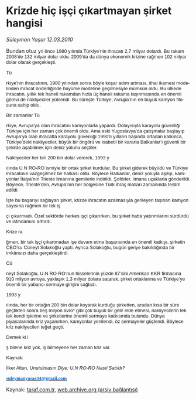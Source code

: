# Krizde hiç işçi çıkartmayan şirket hangisi

*Süleyman Yaşar 12.03.2010*

<div class="yazi"><span lang="ES">
<p>Bundan otuz y<font face="Arial" size="2"><font face="Arial" size="2">ıl </font></font><font face="Arial" size="2"><font face="Arial" size="2">ö</font></font><font face="Arial" size="2"><font face="Arial" size="2">nce 1980 yılında T</font></font><font face="Arial" size="2"><font face="Arial" size="2">ü</font></font><font face="Arial" size="2"><font face="Arial" size="2">rkiye</font></font><font face="Arial" size="2"><font face="Arial" size="2">’</font></font><font face="Arial" size="2"><font face="Arial" size="2">nin ihracatı 2,7 milyar dolardı. Bu rakam 2008</font></font><font face="Arial" size="2"><font face="Arial" size="2">’</font></font><font face="Arial" size="2"><font face="Arial" size="2">de 132 milyar dolar oldu. 2009</font></font><font face="Arial" size="2"><font face="Arial" size="2">’</font></font><font face="Arial" size="2"><font face="Arial" size="2">da da d</font></font><font face="Arial" size="2"><font face="Arial" size="2">ü</font></font><font face="Arial" size="2"><font face="Arial" size="2">nya ekonomik krizine rağmen 102 milyar dolar olarak ger</font></font><font face="Arial" size="2"><font face="Arial" size="2">ç</font></font><font face="Arial" size="2"><font face="Arial" size="2">ekleşti.</font></font></p><font face="Arial" size="2"><font face="Arial" size="2">
<p>Tü</p></font></font><font face="Arial" size="2"><font face="Arial" size="2">rkiye</font></font><font face="Arial" size="2"><font face="Arial" size="2">’</font></font><font face="Arial" size="2"><font face="Arial" size="2">nin ihracatının, 1980 yılından sonra b</font></font><font face="Arial" size="2"><font face="Arial" size="2">ö</font></font><font face="Arial" size="2"><font face="Arial" size="2">yle koşar adım artması, ithal ikamesi modelinden ihracat </font></font><font face="Arial" size="2"><font face="Arial" size="2">ö</font></font><font face="Arial" size="2"><font face="Arial" size="2">nderliğinde b</font></font><font face="Arial" size="2"><font face="Arial" size="2">ü</font></font><font face="Arial" size="2"><font face="Arial" size="2">y</font></font><font face="Arial" size="2"><font face="Arial" size="2">ü</font></font><font face="Arial" size="2"><font face="Arial" size="2">me modeline ge</font></font><font face="Arial" size="2"><font face="Arial" size="2">ç</font></font><font face="Arial" size="2"><font face="Arial" size="2">ilmesiyle m</font></font><font face="Arial" size="2"><font face="Arial" size="2">ü</font></font><font face="Arial" size="2"><font face="Arial" size="2">mk</font></font><font face="Arial" size="2"><font face="Arial" size="2">ü</font></font><font face="Arial" size="2"><font face="Arial" size="2">n oldu. Bu </font></font><font face="Arial" size="2"><font face="Arial" size="2">ü</font></font><font face="Arial" size="2"><font face="Arial" size="2">lkede ihracatın, yıllık tek haneli rakamdan hızla </font></font><font face="Arial" size="2"><font face="Arial" size="2">üç</font></font><font face="Arial" size="2"><font face="Arial" size="2"> haneli rakama taşınmasında en </font></font><font face="Arial" size="2"><font face="Arial" size="2">ö</font></font><font face="Arial" size="2"><font face="Arial" size="2">nemli g</font></font><font face="Arial" size="2"><font face="Arial" size="2">ö</font></font><font face="Arial" size="2"><font face="Arial" size="2">revi de nakliyeciler y</font></font><font face="Arial" size="2"><font face="Arial" size="2">ü</font></font><font face="Arial" size="2"><font face="Arial" size="2">klendi. Bu s</font></font><font face="Arial" size="2"><font face="Arial" size="2">ü</font></font><font face="Arial" size="2"><font face="Arial" size="2">re</font></font><font face="Arial" size="2"><font face="Arial" size="2">ç</font></font><font face="Arial" size="2"><font face="Arial" size="2">te T</font></font><font face="Arial" size="2"><font face="Arial" size="2">ü</font></font><font face="Arial" size="2"><font face="Arial" size="2">rkiye, Avrupa</font></font><font face="Arial" size="2"><font face="Arial" size="2">’</font></font><font face="Arial" size="2"><font face="Arial" size="2">nın en b</font></font><font face="Arial" size="2"><font face="Arial" size="2">ü</font></font><font face="Arial" size="2"><font face="Arial" size="2">y</font></font><font face="Arial" size="2"><font face="Arial" size="2">ü</font></font><font face="Arial" size="2"><font face="Arial" size="2">k kamyon filosuna sahip oldu.</font></font><font face="Arial" size="2"><font face="Arial" size="2">
<p>Bir zamanlar Tü</p></font></font><font face="Arial" size="2"><font face="Arial" size="2">rkiye, Avrupa</font></font><font face="Arial" size="2"><font face="Arial" size="2">’</font></font><font face="Arial" size="2"><font face="Arial" size="2">ya olan ihracatını kamyonlarla yapardı. Dolayısıyla karayolu g</font></font><font face="Arial" size="2"><font face="Arial" size="2">ü</font></font><font face="Arial" size="2"><font face="Arial" size="2">venliği T</font></font><font face="Arial" size="2"><font face="Arial" size="2">ü</font></font><font face="Arial" size="2"><font face="Arial" size="2">rkiye i</font></font><font face="Arial" size="2"><font face="Arial" size="2">ç</font></font><font face="Arial" size="2"><font face="Arial" size="2">in her zaman </font></font><font face="Arial" size="2"><font face="Arial" size="2">ç</font></font><font face="Arial" size="2"><font face="Arial" size="2">ok </font></font><font face="Arial" size="2"><font face="Arial" size="2">ö</font></font><font face="Arial" size="2"><font face="Arial" size="2">nemli oldu. Ama eski Yugoslavya</font></font><font face="Arial" size="2"><font face="Arial" size="2">’</font></font><font face="Arial" size="2"><font face="Arial" size="2">da </font></font><font face="Arial" size="2"><font face="Arial" size="2">ç</font></font><font face="Arial" size="2"><font face="Arial" size="2">atışmalar başlayıp Avrupa</font></font><font face="Arial" size="2"><font face="Arial" size="2">’</font></font><font face="Arial" size="2"><font face="Arial" size="2">ya olan ihracatta karayolu g</font></font><font face="Arial" size="2"><font face="Arial" size="2">ü</font></font><font face="Arial" size="2"><font face="Arial" size="2">venliği 1990</font></font><font face="Arial" size="2"><font face="Arial" size="2">’</font></font><font face="Arial" size="2"><font face="Arial" size="2">lı yılların başında ortadan kalkınca, T</font></font><font face="Arial" size="2"><font face="Arial" size="2">ü</font></font><font face="Arial" size="2"><font face="Arial" size="2">rkiye</font></font><font face="Arial" size="2"><font face="Arial" size="2">’</font></font><font face="Arial" size="2"><font face="Arial" size="2">deki nakliyeciler, b</font></font><font face="Arial" size="2"><font face="Arial" size="2">ü</font></font><font face="Arial" size="2"><font face="Arial" size="2">y</font></font><font face="Arial" size="2"><font face="Arial" size="2">ü</font></font><font face="Arial" size="2"><font face="Arial" size="2">k bir </font></font><font face="Arial" size="2"><font face="Arial" size="2">ö</font></font><font face="Arial" size="2"><font face="Arial" size="2">ng</font></font><font face="Arial" size="2"><font face="Arial" size="2">ö</font></font><font face="Arial" size="2"><font face="Arial" size="2">r</font></font><font face="Arial" size="2"><font face="Arial" size="2">ü</font></font><font face="Arial" size="2"><font face="Arial" size="2"> ve isabetli bir kararla Balkanlar</font></font><font face="Arial" size="2"><font face="Arial" size="2">’</font></font><font face="Arial" size="2"><font face="Arial" size="2">ı g</font></font><font face="Arial" size="2"><font face="Arial" size="2">ü</font></font><font face="Arial" size="2"><font face="Arial" size="2">venli bir şekilde aşabilmek i</font></font><font face="Arial" size="2"><font face="Arial" size="2">ç</font></font><font face="Arial" size="2"><font face="Arial" size="2">in deniz yolunu se</font></font><font face="Arial" size="2"><font face="Arial" size="2">ç</font></font><font face="Arial" size="2"><font face="Arial" size="2">tiler.</font></font><font face="Arial" size="2"><font face="Arial" size="2">
<p>Nakliyeciler her biri 200 bin dolar vererek, 1993 y</p></font></font><font face="Arial" size="2"><font face="Arial" size="2">ılında U.N RO-RO ismiyle bir ortak şirket kurdular. Bu şirket giderek b</font></font><font face="Arial" size="2"><font face="Arial" size="2">ü</font></font><font face="Arial" size="2"><font face="Arial" size="2">y</font></font><font face="Arial" size="2"><font face="Arial" size="2">ü</font></font><font face="Arial" size="2"><font face="Arial" size="2">d</font></font><font face="Arial" size="2"><font face="Arial" size="2">ü</font></font><font face="Arial" size="2"><font face="Arial" size="2"> ve T</font></font><font face="Arial" size="2"><font face="Arial" size="2">ü</font></font><font face="Arial" size="2"><font face="Arial" size="2">rkiye ihracatının vazge</font></font><font face="Arial" size="2"><font face="Arial" size="2">ç</font></font><font face="Arial" size="2"><font face="Arial" size="2">ilmez bir halkası oldu. B</font></font><font face="Arial" size="2"><font face="Arial" size="2">ö</font></font><font face="Arial" size="2"><font face="Arial" size="2">ylece Balkanlar, deniz yoluyla aşılıp, kamyonlar İtalya</font></font><font face="Arial" size="2"><font face="Arial" size="2">’</font></font><font face="Arial" size="2"><font face="Arial" size="2">nın Trieste limanına gemilerle indirildi. Şof</font></font><font face="Arial" size="2"><font face="Arial" size="2">ö</font></font><font face="Arial" size="2"><font face="Arial" size="2">rler, limana u</font></font><font face="Arial" size="2"><font face="Arial" size="2">ç</font></font><font face="Arial" size="2"><font face="Arial" size="2">aklarla g</font></font><font face="Arial" size="2"><font face="Arial" size="2">ö</font></font><font face="Arial" size="2"><font face="Arial" size="2">nderildi. B</font></font><font face="Arial" size="2"><font face="Arial" size="2">ö</font></font><font face="Arial" size="2"><font face="Arial" size="2">ylece, Trieste</font></font><font face="Arial" size="2"><font face="Arial" size="2">’</font></font><font face="Arial" size="2"><font face="Arial" size="2">den, Avrupa</font></font><font face="Arial" size="2"><font face="Arial" size="2">’</font></font><font face="Arial" size="2"><font face="Arial" size="2">nın her b</font></font><font face="Arial" size="2"><font face="Arial" size="2">ö</font></font><font face="Arial" size="2"><font face="Arial" size="2">lgesine T</font></font><font face="Arial" size="2"><font face="Arial" size="2">ü</font></font><font face="Arial" size="2"><font face="Arial" size="2">rk ihra</font></font><font face="Arial" size="2"><font face="Arial" size="2">ç</font></font><font face="Arial" size="2"><font face="Arial" size="2"> malları zamanında teslim edildi.
<p>İşte bu başarıyı sağlayan şirket, krizde ihracatın azalmasıyla gerileyen taşınan kamyon sayısına rağmen bir tek iş</p></font></font><font face="Arial" size="2"><font face="Arial" size="2">ç</font></font><font face="Arial" size="2"><font face="Arial" size="2">i </font></font><font face="Arial" size="2"><font face="Arial" size="2">ç</font></font><font face="Arial" size="2"><font face="Arial" size="2">ıkarmadı. </font></font><font face="Arial" size="2"><font face="Arial" size="2">Ö</font></font><font face="Arial" size="2"><font face="Arial" size="2">zel sekt</font></font><font face="Arial" size="2"><font face="Arial" size="2">ö</font></font><font face="Arial" size="2"><font face="Arial" size="2">rde herkes iş</font></font><font face="Arial" size="2"><font face="Arial" size="2">ç</font></font><font face="Arial" size="2"><font face="Arial" size="2">i </font></font><font face="Arial" size="2"><font face="Arial" size="2">ç</font></font><font face="Arial" size="2"><font face="Arial" size="2">ıkarırken, bu şirket hatta yatırımlarını s</font></font><font face="Arial" size="2"><font face="Arial" size="2">ü</font></font><font face="Arial" size="2"><font face="Arial" size="2">rd</font></font><font face="Arial" size="2"><font face="Arial" size="2">ü</font></font><font face="Arial" size="2"><font face="Arial" size="2">rd</font></font><font face="Arial" size="2"><font face="Arial" size="2">ü</font></font><font face="Arial" size="2"><font face="Arial" size="2"> ve istihdamını arttırdı.</font></font><font face="Arial" size="2"><font face="Arial" size="2">
<p>Krize ra</p></font></font><font face="Arial" size="2"><font face="Arial" size="2">ğmen, bir tek iş</font></font><font face="Arial" size="2"><font face="Arial" size="2">ç</font></font><font face="Arial" size="2"><font face="Arial" size="2">i </font></font><font face="Arial" size="2"><font face="Arial" size="2">ç</font></font><font face="Arial" size="2"><font face="Arial" size="2">ıkartmadan işe devam etme başarısında en </font></font><font face="Arial" size="2"><font face="Arial" size="2">ö</font></font><font face="Arial" size="2"><font face="Arial" size="2">nemli katkıyı, şirketin CEO</font></font><font face="Arial" size="2"><font face="Arial" size="2">’</font></font><font face="Arial" size="2"><font face="Arial" size="2">su C</font></font><font face="Arial" size="2"><font face="Arial" size="2">ü</font></font><font face="Arial" size="2"><font face="Arial" size="2">neyt Solakoğlu yaptı. Ayrıca Solakoğlu, bug</font></font><font face="Arial" size="2"><font face="Arial" size="2">ü</font></font><font face="Arial" size="2"><font face="Arial" size="2">n geriye bakıldığında bir imk</font></font><font face="Arial" size="2"><font face="Arial" size="2">â</font></font><font face="Arial" size="2"><font face="Arial" size="2">nsızı daha ger</font></font><font face="Arial" size="2"><font face="Arial" size="2">ç</font></font><font face="Arial" size="2"><font face="Arial" size="2">ekleştirdi.</font></font><font face="Arial" size="2"><font face="Arial" size="2">
<p>Cü</p></font></font><font face="Arial" size="2"><font face="Arial" size="2">neyt Solakoğlu, U.N RO-RO</font></font><font face="Arial" size="2"><font face="Arial" size="2">’</font></font><font face="Arial" size="2"><font face="Arial" size="2">nun hisselerinin y</font></font><font face="Arial" size="2"><font face="Arial" size="2">ü</font></font><font face="Arial" size="2"><font face="Arial" size="2">zde 87</font></font><font face="Arial" size="2"><font face="Arial" size="2">’</font></font><font face="Arial" size="2"><font face="Arial" size="2">sini Amerikan KKR firmasına 910 milyon avroya, yaklaşık 1,3 milyar dolara satarak, şirket ortaklarına ve T</font></font><font face="Arial" size="2"><font face="Arial" size="2">ü</font></font><font face="Arial" size="2"><font face="Arial" size="2">rkiye</font></font><font face="Arial" size="2"><font face="Arial" size="2">’</font></font><font face="Arial" size="2"><font face="Arial" size="2">ye </font></font><font face="Arial" size="2"><font face="Arial" size="2">ö</font></font><font face="Arial" size="2"><font face="Arial" size="2">nemli bir yabancı sermaye girişini sağladı.</font></font><font face="Arial" size="2"><font face="Arial" size="2">
<p>1993 y</p></font></font><font face="Arial" size="2"><font face="Arial" size="2">ılında, her bir ortağın 200 bin dolar koyarak kurduğu şirketten, aradan kısa bir s</font></font><font face="Arial" size="2"><font face="Arial" size="2">ü</font></font><font face="Arial" size="2"><font face="Arial" size="2">re ge</font></font><font face="Arial" size="2"><font face="Arial" size="2">ç</font></font><font face="Arial" size="2"><font face="Arial" size="2">tikten sonra beş milyon avro* gibi </font></font><font face="Arial" size="2"><font face="Arial" size="2">ç</font></font><font face="Arial" size="2"><font face="Arial" size="2">ok b</font></font><font face="Arial" size="2"><font face="Arial" size="2">ü</font></font><font face="Arial" size="2"><font face="Arial" size="2">y</font></font><font face="Arial" size="2"><font face="Arial" size="2">ü</font></font><font face="Arial" size="2"><font face="Arial" size="2">k bir gelir elde etmesi, nakliyecilerin tek tek kendi işlerine ve şirketlerine </font></font><font face="Arial" size="2"><font face="Arial" size="2">ö</font></font><font face="Arial" size="2"><font face="Arial" size="2">nemli sermaye katkısında bulundu. D</font></font><font face="Arial" size="2"><font face="Arial" size="2">ü</font></font><font face="Arial" size="2"><font face="Arial" size="2">nya piyasalarında kriz yaşanırken, kamyonlar yenilendi, </font></font><font face="Arial" size="2"><font face="Arial" size="2">ö</font></font><font face="Arial" size="2"><font face="Arial" size="2">z sermayeler g</font></font><font face="Arial" size="2"><font face="Arial" size="2">üç</font></font><font face="Arial" size="2"><font face="Arial" size="2">lendi. B</font></font><font face="Arial" size="2"><font face="Arial" size="2">ö</font></font><font face="Arial" size="2"><font face="Arial" size="2">ylece kriz nakliyecileri teğet ge</font></font><font face="Arial" size="2"><font face="Arial" size="2">ç</font></font><font face="Arial" size="2"><font face="Arial" size="2">ti.</font></font><font face="Arial" size="2"><font face="Arial" size="2">
<p>Demek ki i</p></font></font><font face="Arial" size="2"><font face="Arial" size="2">ş bilene kriz yok, iş bilmeyene her zaman kriz var.</font></font><font face="Arial" size="2"><font face="Arial" size="2">
<p>Kaynak: </p></font></font><font face="Arial" size="2"><font face="Arial" size="2">İlker Altun, <i>Unutulmasın Diye: U.N RO-RO Nasıl Satıldı?</i></font></font></span><b><u><font color="#0066cc" face="Times New Roman" size="2"><font color="#0066cc" face="Times New Roman" size="2"><font color="#0066cc" face="Times New Roman" size="2"><span lang="EN">
<p></p></span></font></font></font></u></b><a href="mailto:suleymanyasar34@gmail.com"><b><u><font color="#0066cc" face="Times New Roman" size="2"><font color="#0066cc" face="Times New Roman" size="2"><font color="#0066cc" face="Times New Roman" size="2"><span lang="EN">suleymanyasar34@gmail.com</span></font></font></font></u></b></a>
</div>

Kaynak: [taraf.com.tr](http://www.taraf.com.tr:80/makale/10414.htm), [web.archive.org (arşiv bağlantısı)](http://web.archive.org/web/20100315083457/http://www.taraf.com.tr:80/makale/10414.htm)
